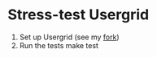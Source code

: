 Stress-test Usergrid
=====================


1. Set up Usergrid \(see my [fork](https://github.com/pgorla/usergrid/tree/pared-down)\)
2. Run the tests
    make test
